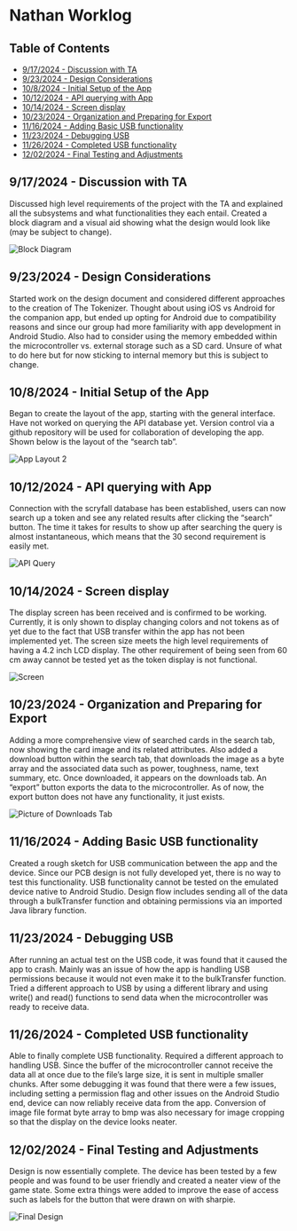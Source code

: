 # Nathan Worklog

## Table of Contents
- [9/17/2024 - Discussion with TA](<#9172024---discussion-with-ta>)
- [9/23/2024 - Design Considerations](<#9232024---design-considerations>)
- [10/8/2024 - Initial Setup of the App](<#1082024---initial-setup-of-the-app>)
- [10/12/2024 - API querying with App](<#10122024---api-querying-with-app>)
- [10/14/2024 - Screen display](<#10142024---screen-display>)
- [10/23/2024 - Organization and Preparing for Export](<#10232024---organization-and-preparing-for-export>)
- [11/16/2024 - Adding Basic USB functionality](<#11162024---adding-basic-usb-functionality>)
- [11/23/2024 - Debugging USB](<#11232024---debugging-usb>)
- [11/26/2024 - Completed USB functionality](<#11262024---completed-usb-functionality>)
- [12/02/2024 - Final Testing and Adjustments](<#12022024---final-testing-and-adjustments>)

## 9/17/2024 - Discussion with TA

Discussed high level requirements of the project with the TA and explained all the subsystems and what functionalities they each entail. Created a block diagram and a visual aid showing what the design would look like (may be subject to change). 

![Block Diagram](./block_diagram.png)


## 9/23/2024 - Design Considerations

Started work on the design document and considered different approaches to the creation of The Tokenizer. Thought about using iOS vs Android for the companion app, but ended up opting for Android due to compatibility reasons and since our group had more familiarity with app development in Android Studio. Also had to consider using the memory embedded within the microcontroller vs. external storage such as a SD card. Unsure of what to do here but for now sticking to internal memory but this is subject to change. 

## 10/8/2024 - Initial Setup of the App

Began to create the layout of the app, starting with the general interface. Have not worked on querying the API database yet. Version control via a github repository will be used for collaboration of developing the app. Shown below is the layout of the  “search tab”.

![App Layout 2](./app_layout2.png)


## 10/12/2024 - API querying with App

Connection with the scryfall database has been established, users can now search up a token and see any related results after clicking the “search” button. The time it takes for results to show up after searching the query is almost instantaneous, which means that the 30 second requirement is easily met.

![API Query](./api_query.png)


## 10/14/2024 - Screen display 

The display screen has been received and is confirmed to be working. Currently, it is only shown to display changing colors and not tokens as of yet due to the fact that USB transfer within the app has not been implemented yet. The screen size meets the high level requirements of having a 4.2 inch LCD display. The other requirement of being seen from 60 cm away cannot be tested yet as the token display is not functional. 

![Screen](./screen.png)

## 10/23/2024 - Organization and Preparing for Export

Adding a more comprehensive view of searched cards in the search tab, now showing the card image and its related attributes. Also added a download button within the search tab, that downloads the image as a byte array and the associated data such as power, toughness, name, text summary, etc. Once downloaded, it appears on the downloads tab. An “export” button exports the data to the microcontroller. As of now, the export button does not have any functionality, it just exists. 

![Picture of Downloads Tab](./downloads_tab.jpg)


## 11/16/2024 - Adding Basic USB functionality

Created a rough sketch for USB communication between the app and the device. Since our PCB design is not fully developed yet, there is no way to test this functionality. USB functionality cannot be tested on the emulated device native to Android Studio. Design flow includes sending all of the data through a bulkTransfer function and obtaining permissions via an imported Java library function. 

## 11/23/2024 - Debugging USB

After running an actual test on the USB code, it was found that it caused the app to crash. Mainly was an issue of how the app is handling USB permissions because it would not even make it to the bulkTransfer function. Tried a different approach to USB by using a different library and using write() and read() functions to send data when the microcontroller was ready to receive data. 

## 11/26/2024 - Completed USB functionality 

Able to finally complete USB functionality. Required a different approach to handling USB. Since the buffer of the microcontroller cannot receive the data all at once due to the file’s large size, it is sent in multiple smaller chunks. After some debugging it was found that there were a few issues, including setting a permission flag and other issues on the Android Studio end, device can now reliably receive data from the app. Conversion of image file format byte array to bmp was also necessary for image cropping so that the display on the device looks neater. 

## 12/02/2024 - Final Testing and Adjustments

Design is now essentially complete. The device has been tested by a few people and was found to be user friendly and created a neater view of the game state. Some extra things were added to improve the ease of access such as labels for the button that were drawn on with sharpie. 

![Final Design](./final_design.png)
